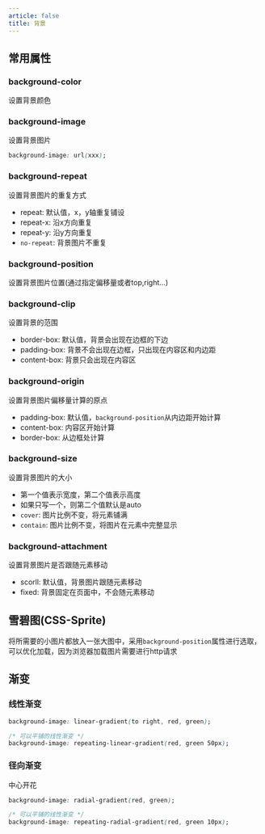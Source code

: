 ```yaml
---
article: false
title: 背景
---
```


## 常用属性

### background-color

设置背景颜色

### background-image 

设置背景图片

```css
background-image: url(xxx);
```

### background-repeat

设置背景图片的重复方式

- repeat: 默认值，x，y轴重复铺设
- repeat-x: 沿x方向重复
- repeat-y: 沿y方向重复
- `no-repeat`: 背景图片不重复

### background-position

设置背景图片位置(通过指定偏移量或者top,right...)

### background-clip

设置背景的范围

- border-box: 默认值，背景会出现在边框的下边
- padding-box: 背景不会出现在边框，只出现在内容区和内边距
- content-box: 背景只会出现在内容区

### background-origin

设置背景图片偏移量计算的原点

- padding-box: 默认值，`background-position`从内边距开始计算
- content-box: 内容区开始计算
- border-box: 从边框处计算

### background-size

设置背景图片的大小

- 第一个值表示宽度，第二个值表示高度
- 如果只写一个，则第二个值默认是auto
- `cover`: 图片比例不变，将元素铺满
- `contain`: 图片比例不变，将图片在元素中完整显示

### background-attachment

设置背景图片是否跟随元素移动

- scorll: 默认值，背景图片跟随元素移动
- fixed: 背景固定在页面中，不会随元素移动

## 雪碧图(CSS-Sprite)

将所需要的小图片都放入一张大图中，采用`background-position`属性进行选取，可以优化加载，因为浏览器加载图片需要进行http请求

## 渐变

### 线性渐变

```css
background-image: linear-gradient(to right, red, green);

/* 可以平铺的线性渐变 */
background-image: repeating-linear-gradient(red, green 50px);
```

### 径向渐变

中心开花

```css
background-image: radial-gradient(red, green);

/* 可以平铺的线性渐变 */
background-image: repeating-radial-gradient(red, green 10px);
```